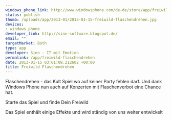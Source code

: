```yaml
--- 
windows_phone_link: http://www.windowsphone.com/de-de/store/app/freiwild-flaschendrehen/b885c252-e0f1-df11-9264-00237de2db9e
status: publish
thumb: /uploads/app/2013-01/2013-01-15-freiwild-flaschendrehen.jpg
devices: 
- windows_phone
developer_link: http://sinn-software.blogspot.de/
email: ""
targetMarket: Both
type: app
developer: Sinn - IT mit Emotion
permalink: /app/freiwild-flaschendrehen
date: 2013-01-15 03:01:08.212602 +00:00
title: Freiwild Flaschendrehen
---
```


Flaschendrehen - das Kult Spiel wo auf keiner Party fehlen darf. Und dank Windows Phone nun auch auf Konzerten mit Flaschenverbot eine Chance hat. 

Starte das Spiel und finde Dein Freiwild

Das Spiel enthält einige Effekte und wird ständig von uns weiter entwickelt
